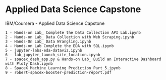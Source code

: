 # Applied Data Science Capstone
IBM/Coursera - Applied Data Science Capstone

    1 - Hands-on Lab_ Complete the Data Collection API Lab.ipynb
    2 - Hands-on Lab_ Data Collection with Web Scraping.ipynb
    3 - Hands-On Lab_ Data Wrangling.ipynb
    4 - Hands-on Lab Complete the EDA with SQL.ipynb
    5 - jupyter-labs-eda-dataviz.ipynb
    6 - lab_jupyter_launch_site_location.ipynb
    7 - spacex_dash_app.py & Hands-on Lab_ Build an Interactive Dashboard with Ploty Dash.ipynb
    8 - SpaceX_Machine Learning Prediction_Part_5.ipynb
    9 - robert-spacex-booster-prediction-report.pdf
